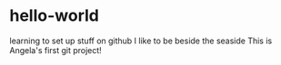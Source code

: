 # hello-world
learning to set up stuff on github
I like to be beside the seaside
This is Angela's first git project!